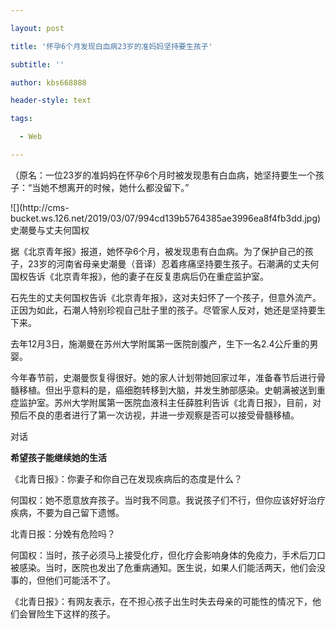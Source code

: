 ---
layout: post
title: '怀孕6个月发现白血病23岁的准妈妈坚持要生孩子'
subtitle: ''
author: kbs668888
header-style: text
tags:
  - Web
---
（原名：一位23岁的准妈妈在怀孕6个月时被发现患有白血病，她坚持要生一个孩子：“当她不想离开的时候，她什么都没留下。”

![](http://cms-
bucket.ws.126.net/2019/03/07/994cd139b5764385ae3996ea8f4fb3dd.jpg)  
史潮曼与丈夫何国权

据《北京青年报》报道，她怀孕6个月，被发现患有白血病。为了保护自己的孩子，23岁的河南省母亲史潮曼（音译）忍着疼痛坚持要生孩子。石潮满的丈夫何国权告诉《北京青年报》，他的妻子在反复患病后仍在重症监护室。

石先生的丈夫何国权告诉《北京青年报》，这对夫妇怀了一个孩子，但意外流产。正因为如此，石潮人特别珍视自己肚子里的孩子。尽管家人反对，她还是坚持要生下来。

去年12月3日，施潮曼在苏州大学附属第一医院剖腹产，生下一名2.4公斤重的男婴。

今年春节前，史潮曼恢复得很好。她的家人计划带她回家过年，准备春节后进行骨髓移植。但出乎意料的是，癌细胞转移到大脑，并发生肺部感染。史朝满被送到重症监护室。苏州大学附属第一医院血液科主任薛胜利告诉《北青日报》，目前，对预后不良的患者进行了第一次访视，并进一步观察是否可以接受骨髓移植。

对话

 **希望孩子能继续她的生活**

《北青日报》：你妻子和你自己在发现疾病后的态度是什么？

何国权：她不愿意放弃孩子。当时我不同意。我说孩子们不行，但你应该好好治疗疾病，不要为自己留下遗憾。

北青日报：分娩有危险吗？

何国权：当时，孩子必须马上接受化疗，但化疗会影响身体的免疫力，手术后刀口被感染。当时，医院也发出了危重病通知。医生说，如果人们能活两天，他们会没事的，但他们可能活不了。

《北青日报》：有网友表示，在不担心孩子出生时失去母亲的可能性的情况下，他们会冒险生下这样的孩子。

